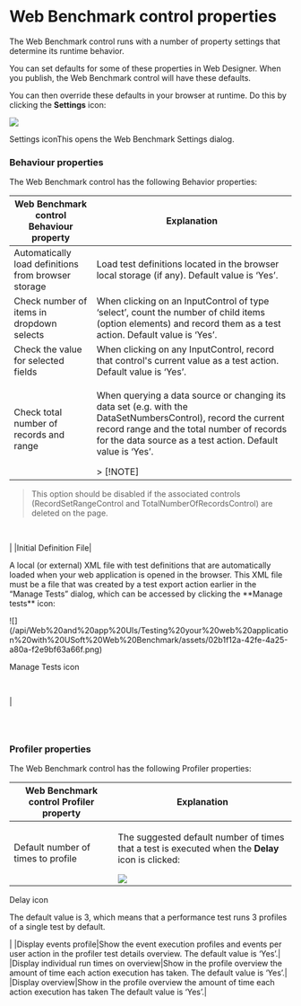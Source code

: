 # Web Benchmark control properties

The Web Benchmark control runs with a number of property settings that determine its runtime behavior.

You can set defaults for some of these properties in Web Designer. When you publish, the Web Benchmark control will have these defaults.

You can then override these defaults in your browser at runtime. Do this by clicking the **Settings** icon:

![](/api/Web%20and%20app%20UIs/Testing%20your%20web%20application%20with%20USoft%20Web%20Benchmark/assets/31a01d84-0fc4-414f-95d1-2f0d1aae8ec2.png)

Settings iconThis opens the Web Benchmark Settings dialog.

### Behaviour properties

The Web Benchmark control has the following Behavior properties:

|**Web Benchmark control Behaviour property**|**Explanation**|
|--------|--------|
|Automatically load definitions from browser storage|Load test definitions located in the browser local storage (if any). Default value is ‘Yes’.|
|Check number of items in dropdown selects|When clicking on an InputControl of type ‘select’, count the number of child items (option elements) and record them as a test action. Default value is ‘Yes’.|
|Check the value for selected fields|When clicking on any InputControl, record that control's current value as a test action. Default value is ‘Yes’.|
|Check total number of records and range|<p>When querying a data source or changing its data set (e.g. with the DataSetNumbersControl), record the current record range and the total number of records for the data source as a test action. Default value is ‘Yes’.</p>> [!NOTE]
> This option should be disabled if the associated controls (RecordSetRangeControl and TotalNumberOfRecordsControl) are deleted on the page.

<p> </p>|
|Initial Definition File|<p>A local (or external) XML file with test definitions that are automatically loaded when your web application is opened in the browser. This XML file must be a file that was created by a test export action earlier in the “Manage Tests” dialog, which can be accessed by clicking the **Manage tests** icon:</p>![](/api/Web%20and%20app%20UIs/Testing%20your%20web%20application%20with%20USoft%20Web%20Benchmark/assets/02b1f12a-42fe-4a25-a80a-f2e9bf63a66f.png)

Manage Tests icon<p> </p>|



###  

### Profiler properties

The Web Benchmark control has the following Profiler properties:

|**Web Benchmark control Profiler property**|**Explanation**|
|--------|--------|
|Default number of times to profile|<p>The suggested default number of times that a test is executed when the **Delay** icon is clicked:</p>![](/api/Web%20and%20app%20UIs/Testing%20your%20web%20application%20with%20USoft%20Web%20Benchmark/assets/8e1da928-8abb-4f7f-8512-6f7f9ed64540.png)

Delay icon<p>The default value is 3, which means that a performance test runs 3 profiles of a single test by default.</p>|
|Display events profile|Show the event execution profiles and events per user action in the profiler test details overview. The default value is ‘Yes’.|
|Display individual run times on overview|Show in the profile overview the amount of time each action execution has taken. The default value is ‘Yes’.|
|Display overview|Show in the profile overview the amount of time each action execution has taken The default value is ‘Yes’.|